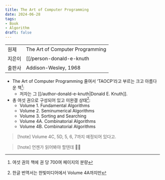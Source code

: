 ```yaml
---
title: The Art of Computer Programming
date: 2024-06-28
tags:
- Book
- Algorithm
draft: false
---
```


| | |
| --- | --- |
| 원제 | The Art of Computer Programming |
| 지은이 | [[/person-donald-e-knuth|Donald E. Knuth]] |
| 출판사 |  Addison-Wesley, 1968 |

- The Art of Computer Programming 줄여서 ‘TAOCP’라고 부르는 크고 아름다운 책[^1]:
    - 저자는 그 [[/author-donald-e-knuth|Donald E. Knuth]].
- 총 여섯 권으로 구성되어 있고 미완결 상태[^2]:
    - Volume 1. Fundamental Algorithms
    - Volume 2. Seminumerical Algorithms
    - Volume 3. Sorting and Searching
    - Volume 4A. Combinatorial Algorithms
    - Volume 4B. Combinatorial Algorithms

[^1]: 여섯 권의 책에 권 당 700여 페이지의 분량
[^2]: 한글 번역서는 한빛미디어에서 Volume 4A까지만

> [!note] Volume 4C, 5D, 5, 6, 7까지 예정되어 있다고.

> [!note] 언젠가 읽어봐야 할텐데 😮‍💨